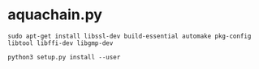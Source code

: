# aquachain.py

```sudo apt-get install libssl-dev build-essential automake pkg-config libtool libffi-dev libgmp-dev```

```python3 setup.py install --user```

